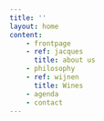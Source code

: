 ```yaml
---
title: ''
layout: home
content:
    - frontpage
    - ref: jacques
      title: about us
    - philosophy
    - ref: wijnen
      title: Wines
    - agenda
    - contact
---
```

